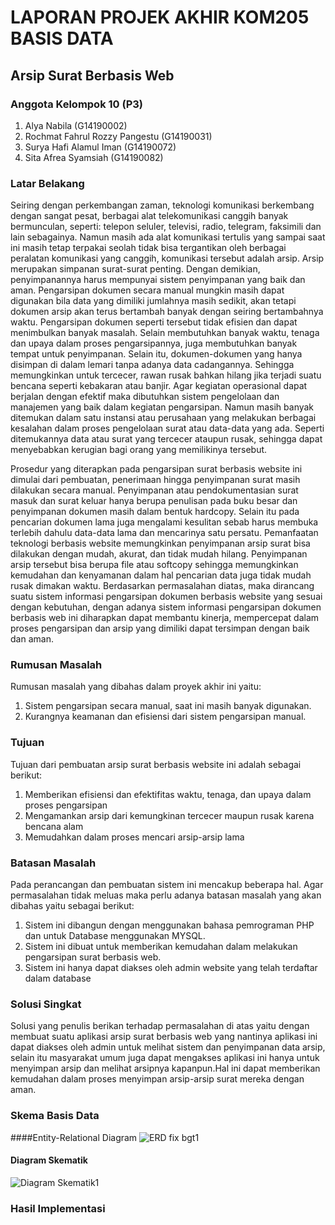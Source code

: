 # LAPORAN PROJEK AKHIR KOM205 BASIS DATA
## Arsip Surat Berbasis Web
### Anggota Kelompok 10 (P3)
1. Alya Nabila (G14190002)
2. Rochmat Fahrul Rozzy Pangestu (G14190031)
3. Surya Hafi Alamul Iman (G14190072)
4. Sita Afrea Syamsiah (G14190082) 

### Latar Belakang
Seiring dengan perkembangan zaman, teknologi komunikasi berkembang dengan sangat pesat, berbagai alat telekomunikasi canggih banyak bermunculan, seperti: telepon seluler, televisi, radio, telegram, faksimili dan lain sebagainya. Namun masih ada alat komunikasi tertulis yang sampai saat ini masih tetap terpakai seolah tidak bisa tergantikan oleh berbagai peralatan komunikasi yang canggih, komunikasi tersebut adalah arsip. Arsip merupakan simpanan surat-surat penting. Dengan demikian, penyimpanannya harus mempunyai sistem penyimpanan yang baik dan aman. Pengarsipan dokumen secara manual mungkin masih dapat digunakan bila data yang dimiliki jumlahnya masih sedikit, akan tetapi dokumen arsip akan terus bertambah banyak dengan seiring bertambahnya waktu. Pengarsipan dokumen seperti tersebut tidak efisien dan dapat menimbulkan banyak masalah. Selain membutuhkan banyak waktu, tenaga dan upaya dalam proses pengarsipannya, juga membutuhkan banyak tempat untuk penyimpanan. Selain itu, dokumen-dokumen yang hanya disimpan di dalam lemari tanpa adanya data cadangannya. Sehingga memungkinkan untuk tercecer, rawan rusak bahkan hilang jika terjadi suatu bencana seperti kebakaran atau banjir. Agar kegiatan operasional dapat berjalan dengan efektif maka dibutuhkan sistem pengelolaan dan manajemen yang baik dalam kegiatan pengarsipan. Namun masih banyak ditemukan dalam satu instansi atau perusahaan yang melakukan berbagai kesalahan dalam proses pengelolaan surat atau data-data yang ada. Seperti ditemukannya data atau surat yang tercecer ataupun rusak, sehingga dapat menyebabkan kerugian bagi orang yang memilikinya tersebut.

Prosedur yang diterapkan pada pengarsipan surat berbasis website ini dimulai dari pembuatan, penerimaan hingga penyimpanan surat masih dilakukan secara manual. Penyimpanan atau pendokumentasian surat masuk dan surat keluar hanya berupa penulisan pada buku besar dan penyimpanan dokumen masih dalam bentuk hardcopy. Selain itu pada pencarian dokumen lama juga mengalami kesulitan sebab harus membuka terlebih dahulu data-data lama dan mencarinya satu persatu. Pemanfaatan teknologi berbasis website memungkinkan penyimpanan arsip surat bisa dilakukan dengan mudah, akurat, dan tidak mudah hilang. Penyimpanan arsip tersebut bisa berupa file atau softcopy sehingga memungkinkan kemudahan dan kenyamanan dalam hal pencarian data juga tidak mudah rusak dimakan waktu. Berdasarkan permasalahan diatas, maka dirancang suatu sistem informasi pengarsipan dokumen berbasis website yang sesuai dengan kebutuhan, dengan adanya sistem informasi pengarsipan dokumen berbasis web ini diharapkan dapat membantu kinerja, mempercepat dalam proses pengarsipan dan arsip yang dimiliki dapat tersimpan dengan baik dan aman. 

### Rumusan Masalah
Rumusan masalah yang dibahas dalam proyek akhir ini yaitu: 
1. Sistem pengarsipan secara manual, saat ini masih banyak digunakan.
2. Kurangnya keamanan dan efisiensi dari sistem pengarsipan manual.

### Tujuan
Tujuan dari pembuatan arsip surat berbasis website ini adalah sebagai berikut:
1. Memberikan efisiensi dan efektifitas waktu, tenaga, dan upaya dalam proses pengarsipan
2. Mengamankan arsip dari kemungkinan tercecer maupun rusak karena bencana alam
3. Memudahkan dalam proses mencari arsip-arsip lama

### Batasan Masalah
Pada perancangan dan pembuatan sistem ini mencakup beberapa hal. Agar permasalahan tidak meluas maka perlu adanya batasan masalah yang akan dibahas yaitu sebagai berikut:  
1. Sistem ini dibangun dengan menggunakan bahasa pemrograman PHP dan untuk Database menggunakan MYSQL.  
2. Sistem ini dibuat untuk memberikan kemudahan dalam melakukan pengarsipan surat berbasis web.  
3. Sistem ini hanya dapat diakses oleh admin website yang telah terdaftar dalam database

### Solusi Singkat
Solusi yang penulis berikan terhadap permasalahan di atas yaitu dengan membuat suatu aplikasi arsip surat berbasis web yang nantinya aplikasi ini dapat diakses oleh admin untuk melihat sistem dan penyimpanan data arsip, selain itu masyarakat umum juga dapat mengakses aplikasi ini hanya untuk menyimpan arsip dan melihat arsipnya kapanpun.Hal ini dapat memberikan kemudahan dalam proses menyimpan arsip-arsip surat mereka dengan aman.

### Skema Basis Data
####Entity-Relational Diagram
![ERD fix bgt1](https://user-images.githubusercontent.com/85796311/122377001-e0473200-cf8e-11eb-8470-1b0eb5596957.png)
#### Diagram Skematik
![Diagram Skematik1](https://user-images.githubusercontent.com/85796311/122408959-f5cb5480-cfac-11eb-8a59-970b3a5f32a0.png)

### Hasil Implementasi
